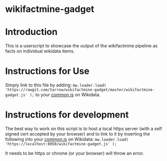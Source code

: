 # wikifactmine-gadget
# Introduction
This is a userscript to showcase the output of the wikifactmine pipeline as facts on individual wikidata items.

# Instructions for Use
Simply link to this file by adding:
`mw.loader.load( 'https://rawgit.com/tarrow/wikifactmine-gadget/master/wikifactmine-gadget.js' );`
to your [common.js](https://www.wikidata.org/wiki/Special:MyPage/common.js) on Wikidata.

# Instructions for development
The best way to work on this script is to host a local https server (with a self signed cert accepted by your browser) and to link to it by inserting the following into your [common.js](https://www.wikidata.org/wiki/Special:MyPage/common.js) on Wikidata:
`mw.loader.load( 'https://localhost:8050/wikifactmine-gadget.js' );`

It needs to be https or chrome (or your browser) will throw an error.

